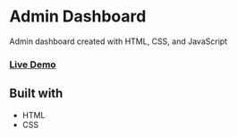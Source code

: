 # Admin Dashboard

Admin dashboard created with HTML, CSS, and JavaScript

### **[Live Demo](https://josue-caballero-sanchez.github.io/admin-dashboard/)**

## Built with
- HTML
- CSS